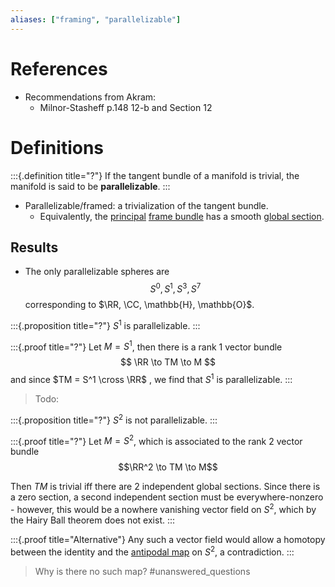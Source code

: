 ```yaml
---
aliases: ["framing", "parallelizable"]
---
```


# References

- Recommendations from Akram: 
	- Milnor-Stasheff p.148 12-b and Section 12

# Definitions

:::{.definition title="?"}
If the tangent bundle of a manifold is trivial, the manifold is said to be **parallelizable**.
:::

- Parallelizable/framed: a trivialization of the tangent bundle.
	- Equivalently, the [principal](principal%20bundle.md) [frame bundle](frame%20bundle) has a smooth [global section](section%20of%20a%20bundle.md).




## Results

- The only parallelizable spheres are 
$$
S^0, S^1, S^3, S^7
$$ 
corresponding to $\RR, \CC, \mathbb{H}, \mathbb{O}$.

:::{.proposition title="?"}
$S^1$ is parallelizable.
:::

:::{.proof title="?"}
Let $M = S^1$, then there is a rank 1 vector bundle
$$
\RR \to TM \to M
$$
and since $TM = S^1 \cross \RR$ , we find that $S^1$ is parallelizable.
:::

> Todo: 

:::{.proposition title="?"}
$S^2$ is not parallelizable.
:::

:::{.proof title="?"}
Let $M = S^2$, which is associated to the rank 2 vector bundle
$$\RR^2 \to TM \to M$$

Then $TM$ is trivial iff there are 2 independent global sections. Since there is a zero section, a second independent section must be everywhere-nonzero - however, this would be a nowhere vanishing vector field on $S^2$, which by the Hairy Ball theorem does not exist.
:::

:::{.proof title="Alternative"}
Any such a vector field would allow a homotopy between the identity and the [antipodal map](antipodal%20map) on $S^2$, a contradiction.
:::

> Why is there no such map? #unanswered_questions 







